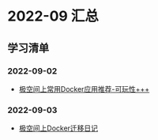 # 2022-09 汇总
## 学习清单
### 2022-09-02
* [极空间上常用Docker应用推荐-可玩性+++](./2022-09-02/极空间上常用Docker应用推荐-可玩性+++.md)

### 2022-09-03
* [极空间上Docker迁移日记](./2022-09-03/极空间上Docker迁移日记.md)
